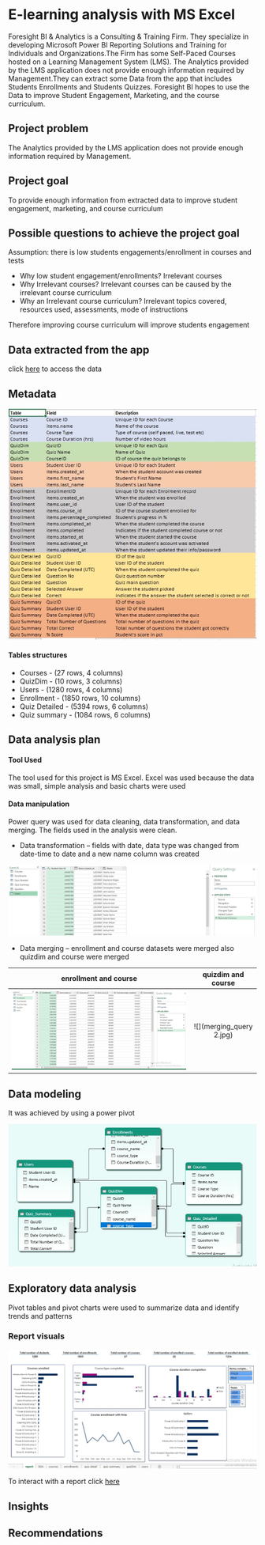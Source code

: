 # E-learning analysis with MS Excel

Foresight BI & Analytics is a Consulting & Training Firm. They specialize in developing Microsoft Power BI Reporting Solutions and Training for Individuals and Organizations.The Firm has some Self-Paced Courses hosted on a Learning Management System (LMS). The Analytics provided by the LMS application does not provide enough information required by Management.They can extract some Data from the app that includes Students Enrollments and Students Quizzes. Foresight BI hopes to use the Data to improve Student Engagement, Marketing, and the course curriculum.

## Project problem
The Analytics provided by the LMS application does not provide enough information required by Management.

## Project goal
To provide enough information from extracted data to improve student engagement, marketing, and course curriculum

## Possible questions to achieve the project goal
Assumption: there is low students engagements/enrollment in courses and tests 

* Why low student engagement/enrollments?  Irrelevant courses
* Why Irrelevant courses? Irrelevant courses can be caused by the irrelevant course curriculum 
* Why an Irrelevant course curriculum? Irrelevant topics covered, resources used, assessments, mode of instructions

Therefore improving course curriculum will improve students engagement

## Data extracted from the app
click [here](https://docs.google.com/spreadsheets/d/1M3INoxFT5tzmjaDOS68TG4xfx7x4LERd/edit#gid=574660071) to access the data

## Metadata
![](fields_descriptions.jpg)

#### Tables structures
* Courses - (27 rows, 4 columns)
* QuizDim - (10 rows, 3 columns)
* Users - (1280 rows, 4 columns)
* Enrollment - (1850 rows, 10 columns)
* Quiz Detailed - (5394 rows, 6 columns)
* Quiz summary - (1084 rows, 6 columns)

## Data analysis plan
#### Tool Used
The tool used for this project is MS Excel. Excel was used because the data was small, simple analysis and basic charts were used
#### Data manipulation
Power query was used for data cleaning, data transformation, and data merging. The fields used in the analysis were clean.
* Data transformation – fields with date, data type was changed from date-time to date and a new name column was created

![](custom_column.jpg)

* Data merging – enrollment and course datasets were merged also quizdim and course were merged

enrollment and course      |   quizdim and course
:-------------------------:|:-------------------------:
![](merging_queries.jpg)   |![](merging_query 2.jpg)                        

## Data modeling

It was achieved by using a power pivot

![](excel_data_modelling.jpg)

## Exploratory data analysis
Pivot tables and pivot charts were used to summarize data and identify trends and patterns

### Report visuals

![](excel_report.jpg)

To interact with a report click [here](https://1drv.ms/x/s!AkvFVdfC21wYhFqbVoFeqh8XO6xD)

## Insights

## Recommendations 
